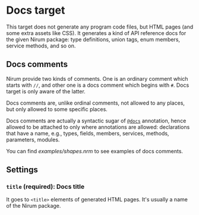 Docs target
===========

This target does not generate any program code files, but HTML pages (and
some extra assets like CSS).  It generates a kind of API reference docs for
the given Nirum package: type definitions, union tags, enum members,
service methods, and so on.


Docs comments
-------------

Nirum provide two kinds of comments.  One is an ordinary comment which starts
with `//`, and other one is a docs comment which begins with `#`.  Docs target
is only aware of the latter.

Docs comments are, unlike ordinal comments, not allowed to any places, but only
allowed to some specific places.

Docs comments are actually a syntactic sugar of [`@docs`](../annotation.md#docs)
annotation, hence allowed to be attached to only where annotations are allowed:
declarations that have a name, e.g., types, fields, members, services, methods,
parameters, modules.

You can find *examples/shapes.nrm* to see examples of docs comments.


Settings
--------

### `title` (required): Docs title

It goes to `<title>` elements of generated HTML pages.  It's usually a name of
the Nirum package.
